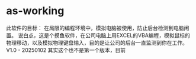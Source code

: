 # as-working
此软件的目标： 在局限的编程环境中，模拟电脑被使用，防止后台检测到电脑闲置。
说白点，这是个摸鱼软件，在公司电脑上用EXCEL的VBA编程，模拟鼠标的物理移动，以及模拟物理键盘输入，目的是让公司的后台一直监测到你在工作。
V1.0 - 20250102
其实这个也不是第一个版本，目前
